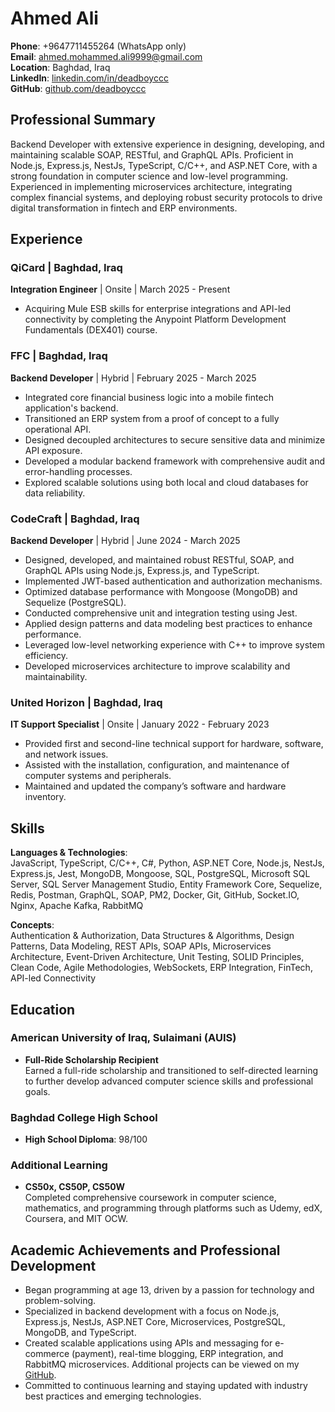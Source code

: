 # Ahmed Ali

**Phone**: +9647711455264 (WhatsApp only)  
**Email**: [ahmed.mohammed.ali9999@gmail.com](mailto:ahmed.mohammed.ali9999@gmail.com)  
**Location**: Baghdad, Iraq  
**LinkedIn**: [linkedin.com/in/deadboyccc](https://www.linkedin.com/in/deadboyccc)  
**GitHub**: [github.com/deadboyccc](https://github.com/deadboyccc)

## Professional Summary

Backend Developer with extensive experience in designing, developing, and maintaining scalable SOAP, RESTful, and GraphQL APIs. Proficient in Node.js, Express.js, NestJs, TypeScript, C/C++, and ASP.NET Core, with a strong foundation in computer science and low-level programming. Experienced in implementing microservices architecture, integrating complex financial systems, and deploying robust security protocols to drive digital transformation in fintech and ERP environments.

## Experience

### QiCard | Baghdad, Iraq
**Integration Engineer** | Onsite | March 2025 - Present  
- Acquiring Mule ESB skills for enterprise integrations and API-led connectivity by completing the Anypoint Platform Development Fundamentals (DEX401) course.

### FFC | Baghdad, Iraq
**Backend Developer** | Hybrid | February 2025 - March 2025  
- Integrated core financial business logic into a mobile fintech application's backend.  
- Transitioned an ERP system from a proof of concept to a fully operational API.  
- Designed decoupled architectures to secure sensitive data and minimize API exposure.  
- Developed a modular backend framework with comprehensive audit and error-handling processes.  
- Explored scalable solutions using both local and cloud databases for data reliability.

### CodeCraft | Baghdad, Iraq
**Backend Developer** | Hybrid | June 2024 - March 2025  
- Designed, developed, and maintained robust RESTful, SOAP, and GraphQL APIs using Node.js, Express.js, and TypeScript.  
- Implemented JWT-based authentication and authorization mechanisms.  
- Optimized database performance with Mongoose (MongoDB) and Sequelize (PostgreSQL).  
- Conducted comprehensive unit and integration testing using Jest.  
- Applied design patterns and data modeling best practices to enhance performance.  
- Leveraged low-level networking experience with C++ to improve system efficiency.  
- Developed microservices architecture to improve scalability and maintainability.

### United Horizon | Baghdad, Iraq
**IT Support Specialist** | Onsite | January 2022 - February 2023  
- Provided first and second-line technical support for hardware, software, and network issues.  
- Assisted with the installation, configuration, and maintenance of computer systems and peripherals.  
- Maintained and updated the company’s software and hardware inventory.

## Skills

**Languages & Technologies**:  
JavaScript, TypeScript, C/C++, C#, Python, ASP.NET Core, Node.js, NestJs, Express.js, Jest, MongoDB, Mongoose, SQL, PostgreSQL, Microsoft SQL Server, SQL Server Management Studio, Entity Framework Core, Sequelize, Redis, Postman, GraphQL, SOAP, PM2, Docker, Git, GitHub, Socket.IO, Nginx, Apache Kafka, RabbitMQ

**Concepts**:  
Authentication & Authorization, Data Structures & Algorithms, Design Patterns, Data Modeling, REST APIs, SOAP APIs, Microservices Architecture, Event-Driven Architecture, Unit Testing, SOLID Principles, Clean Code, Agile Methodologies, WebSockets, ERP Integration, FinTech, API-led Connectivity

## Education

### American University of Iraq, Sulaimani (AUIS)
- **Full-Ride Scholarship Recipient**  
  Earned a full-ride scholarship and transitioned to self-directed learning to further develop advanced computer science skills and professional goals.

### Baghdad College High School
- **High School Diploma**: 98/100

### Additional Learning
- **CS50x, CS50P, CS50W**  
  Completed comprehensive coursework in computer science, mathematics, and programming through platforms such as Udemy, edX, Coursera, and MIT OCW.

## Academic Achievements and Professional Development

- Began programming at age 13, driven by a passion for technology and problem-solving.  
- Specialized in backend development with a focus on Node.js, Express.js, NestJs, ASP.NET Core, Microservices, PostgreSQL, MongoDB, and TypeScript.  
- Created scalable applications using APIs and messaging for e-commerce (payment), real-time blogging, ERP integration, and RabbitMQ microservices. Additional projects can be viewed on my [GitHub](https://github.com/deadboyccc).  
- Committed to continuous learning and staying updated with industry best practices and emerging technologies.

